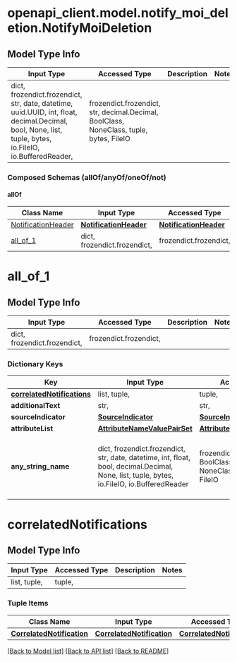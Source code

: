 # openapi_client.model.notify_moi_deletion.NotifyMoiDeletion

## Model Type Info
Input Type | Accessed Type | Description | Notes
------------ | ------------- | ------------- | -------------
dict, frozendict.frozendict, str, date, datetime, uuid.UUID, int, float, decimal.Decimal, bool, None, list, tuple, bytes, io.FileIO, io.BufferedReader,  | frozendict.frozendict, str, decimal.Decimal, BoolClass, NoneClass, tuple, bytes, FileIO |  | 

### Composed Schemas (allOf/anyOf/oneOf/not)
#### allOf
Class Name | Input Type | Accessed Type | Description | Notes
------------- | ------------- | ------------- | ------------- | -------------
[NotificationHeader](NotificationHeader.md) | [**NotificationHeader**](NotificationHeader.md) | [**NotificationHeader**](NotificationHeader.md) |  | 
[all_of_1](#all_of_1) | dict, frozendict.frozendict,  | frozendict.frozendict,  |  | 

# all_of_1

## Model Type Info
Input Type | Accessed Type | Description | Notes
------------ | ------------- | ------------- | -------------
dict, frozendict.frozendict,  | frozendict.frozendict,  |  | 

### Dictionary Keys
Key | Input Type | Accessed Type | Description | Notes
------------ | ------------- | ------------- | ------------- | -------------
**[correlatedNotifications](#correlatedNotifications)** | list, tuple,  | tuple,  |  | [optional] 
**additionalText** | str,  | str,  |  | [optional] 
**sourceIndicator** | [**SourceIndicator**](SourceIndicator.md) | [**SourceIndicator**](SourceIndicator.md) |  | [optional] 
**attributeList** | [**AttributeNameValuePairSet**](AttributeNameValuePairSet.md) | [**AttributeNameValuePairSet**](AttributeNameValuePairSet.md) |  | [optional] 
**any_string_name** | dict, frozendict.frozendict, str, date, datetime, int, float, bool, decimal.Decimal, None, list, tuple, bytes, io.FileIO, io.BufferedReader | frozendict.frozendict, str, BoolClass, decimal.Decimal, NoneClass, tuple, bytes, FileIO | any string name can be used but the value must be the correct type | [optional]

# correlatedNotifications

## Model Type Info
Input Type | Accessed Type | Description | Notes
------------ | ------------- | ------------- | -------------
list, tuple,  | tuple,  |  | 

### Tuple Items
Class Name | Input Type | Accessed Type | Description | Notes
------------- | ------------- | ------------- | ------------- | -------------
[**CorrelatedNotification**](CorrelatedNotification.md) | [**CorrelatedNotification**](CorrelatedNotification.md) | [**CorrelatedNotification**](CorrelatedNotification.md) |  | 

[[Back to Model list]](../../README.md#documentation-for-models) [[Back to API list]](../../README.md#documentation-for-api-endpoints) [[Back to README]](../../README.md)

